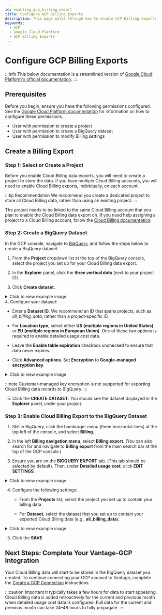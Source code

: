 ```yaml
---
id: enabling_gcp_billing_export
title: Configure GCP Billing Exports
description: This page walks through how to enable GCP Billing exports, which are a prerequisite to connecting GCP with your Vantage account.
keywords:
  - GCP
  - Google Cloud Platform
  - GCP Billing Exports
---
```


# Configure GCP Billing Exports

:::info
This below documentation is a streamlined version of [Google Cloud Platform's official documentation](https://cloud.google.com/billing/docs/how-to/export-data-bigquery-setup).
:::

## Prerequisites

Before you begin, ensure you have the following permissions configured. See the [Google Cloud Platform documentation](https://cloud.google.com/billing/docs/how-to/export-data-bigquery-setup#required_permissions) for information on how to configure these permissions.

- User with permission to create a project
- User with permission to create a BigQuery dataset
- User with permission to modify Billing settings

## Create a Billing Export

### Step 1: Select or Create a Project

Before you enable Cloud Billing data exports, you will need to create a project to store the data. If you have multiple Cloud Billing accounts, you will need to enable Cloud Billing exports, individually, on each account.

:::tip Recommendation
We recommend you create a dedicated project to store all Cloud Billing data, rather than using an existing project.
:::

The project needs to be linked to the same Cloud Billing account that you plan to enable the Cloud Billing data export on. If you need help assigning a project to a Cloud Billing account, follow the  [Cloud Billing documentation](https://cloud.google.com/billing/docs/how-to/modify-project#confirm_billing_is_enabled_on_a_project).

### Step 2: Create a BigQuery Dataset

In the GCP console, navigate to [BigQuery](https://console.cloud.google.com/bigquery), and follow the steps below to create a BigQuery dataset.

1. From the **Project** dropdown list at the top of the BigQuery console, select the project you set up for your Cloud Billing data export.

2. In the **Explorer** panel, click the **three vertical dots** (next to your project ID).
3. Click **Create dataset**.
<details><summary>Click to view example image</summary>
<div>
<img alt="Create BigQuery dataset menu" width="80%" src="https://assets.vantage.sh/docs/connect-gcp/gcp-project-create-dataset.png"/> </div>
</details>
4. Configure your dataset:

   - Enter a **Dataset ID**. We recommend an ID that spans projects, such as _all_billing_data_, rather than a project-specific ID.

   - For **Location type**, select either **US (multiple regions in United States)** or **EU (multiple regions in European Union)**. One of these two options is required to enable detailed usage cost data.

   - Leave the **Enable table expiration** checkbox unchecked to ensure that data never expires.

   - Click **Advanced options**. Set **Encryption** to **Google-managed encryption key**.
   <details><summary>Click to view example image</summary>
   <div>
   <img alt="Create BigQuery dataset" width="80%" src="https://assets.vantage.sh/docs/connect-gcp/gcp-create-dataset.png"/> </div>
   </details>

   :::note
   Customer-managed key encryption is not supported for exporting Cloud Billing data records to BigQuery.
   :::

5. Click the **CREATE DATASET**. You should see the dataset displayed in the **Explorer** panel, under your project.

### Step 3: Enable Cloud Billing Export to the BigQuery Dataset

1. Still in BigQuery, click the hamburger menu (three horizontal lines) at the top left of the console, and select **Billing**.

2. In the left **Billing navigation menu**, select **Billing export**. (You can also search for and navigate to **Billing export** from the main search bar at the top of the GCP console.)

3. Ensure you are on the **BIGQUERY EXPORT** tab. (This tab should be selected by default). Then, under **Detailed usage cost**, click **EDIT SETTINGS**.
<details><summary>Click to view example image</summary>
<div>
<img alt="Create GCP Billing Export" width="80%" src="https://assets.vantage.sh/docs/connect-gcp/gcp-billing-export.png"/> </div>
</details>

4. Configure the following settings:

   - From the **Projects** list, select the project you set up to contain your billing data.

   - For **Dataset**, select the dataset that you set up to contain your exported Cloud Billing data (e.g., **all_billing_data**).
<details><summary>Click to view example image</summary>
<div>
<img alt="GCP detailed usage cost configuration" width="80%" src="https://assets.vantage.sh/docs/connect-gcp/gcp-detailed-usage-cost.png"/> </div>
</details>

5. Click the **SAVE**.

## Next Steps: Complete Your Vantage-GCP Integration

Your Cloud Billing data will start to be stored in the BigQuery dataset you created. To continue connecting your GCP account to Vantage, complete the [Create a GCP Connection](/connecting_gcp/#create-a-connection) instructions.

:::caution Important
It typically takes a few hours for data to start appearing. Cloud Billing data is added retroactively for the current and previous month when detailed usage cost data is configured. Full data for the current and previous month can take 24–48 hours to fully propagate.
:::
